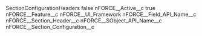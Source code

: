 <?xml version="1.0" encoding="UTF-8"?>
<CustomMetadata xmlns="http://soap.sforce.com/2006/04/metadata" xmlns:xsi="http://www.w3.org/2001/XMLSchema-instance" xmlns:xsd="http://www.w3.org/2001/XMLSchema">
    <label>SectionConfigurationHeaders</label>
    <protected>false</protected>
    <values>
        <field>nFORCE__Active__c</field>
        <value xsi:type="xsd:boolean">true</value>
    </values>
    <values>
        <field>nFORCE__Feature__c</field>
        <value xsi:type="xsd:string">nFORCE__UI_Framework</value>
    </values>
    <values>
        <field>nFORCE__Field_API_Name__c</field>
        <value xsi:type="xsd:string">nFORCE__Section_Header__c</value>
    </values>
    <values>
        <field>nFORCE__SObject_API_Name__c</field>
        <value xsi:type="xsd:string">nFORCE__Section_Configuration__c</value>
    </values>
</CustomMetadata>
